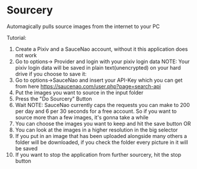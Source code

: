 # Sourcery
Automagically pulls source images from the internet to your PC

Tutorial:
1. Create a Pixiv and a SauceNao account, without it this application does not work
2. Go to options-> Provider and login with your pixiv login data
NOTE: Your pixiv login data will be saved in plain text(unencrypted) on your hard drive if you choose to save it:
3. Go to options->SauceNao and insert your API-Key which you can get from here https://saucenao.com/user.php?page=search-api 
4. Put the images you want to source in the input folder
5. Press the "Do Sourcery" Button
6. Wait
NOTE: SauceNao currently caps the requests you can make to 200 per day and 6 per 30 seconds for a free account. So if you want to source more than a few images, it's gonna take a while
8. You can choose the images you want to keep and hit the save button OR
9. You can look at the images in a higher resolution in the big selector
10. If you put in an image that has been uploaded alongside many others a folder will be downloaded, if you check the folder every picture in it will be saved
11. If you want to stop the application from further sourcery, hit the stop button